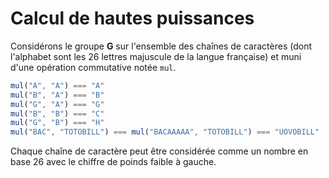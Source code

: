 # Calcul de hautes puissances

Considérons le groupe __G__ sur l'ensemble des chaînes de caractères (dont l'alphabet sont les 26 lettres majuscule de
la langue française) et muni d'une opération commutative notée `mul`.

```js
mul("A", "A") === "A"
mul("B", "A") === "B"
mul("G", "A") === "G"
mul("B", "B") === "C"
mul("G", "B") === "H"
mul("BAC", "TOTOBILL") === mul("BACAAAAA", "TOTOBILL") === "UOVOBILL"
```

Chaque chaîne de caractère peut être considérée comme un nombre en base 26 avec le chiffre de poinds faible à gauche. 

